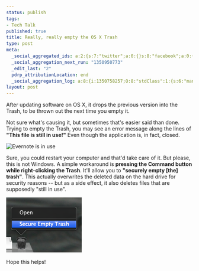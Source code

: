 ```yaml
---
status: publish
tags:
- Tech Talk
published: true
title: Really, really empty the OS X Trash
type: post
meta:
  _social_aggregated_ids: a:2:{s:7:"twitter";a:0:{}s:8:"facebook";a:0:{}}
  _social_aggregation_next_run: "1350950773"
  _edit_last: "2"
  pdrp_attributionLocation: end
  _social_aggregation_log: a:8:{i:1350758257;O:8:"stdClass":1:{s:6:"manual";s:0:"";}i:1350760960;O:8:"stdClass":1:{s:6:"manual";s:0:"";}i:1350764530;O:8:"stdClass":1:{s:6:"manual";s:0:"";}i:1350768150;O:8:"stdClass":1:{s:6:"manual";s:0:"";}i:1350776178;O:8:"stdClass":1:{s:6:"manual";s:0:"";}i:1350790680;O:8:"stdClass":1:{s:6:"manual";s:0:"";}i:1350820471;O:8:"stdClass":1:{s:6:"manual";s:0:"";}i:1350864376;O:8:"stdClass":1:{s:6:"manual";s:0:"";}}
layout: post
---
```

After updating software on OS X, it drops the previous version into the Trash, to be thrown out the next time you empty it.

Not sure what's causing it, but sometimes that's easier said than done. Trying to empty the Trash, you may see an error message along the lines of <strong>"This file is still in use!"</strong> Even though the application is, in fact, closed.

![Evernote is in use](/media/2012/in-use.jpg)

Sure, you could restart your computer and that'd take care of it. But please, this is not Windows. A simple workaround is <strong>pressing the Command button while right-clicking the Trash</strong>. It'll allow you to <strong>"securely empty [the] trash"</strong>. This actually overwrites the deleted data on the hard drive for security reasons -- but as a side effect, it also deletes files that are supposedly "still in use".

<img src="/media/wp/2012/10/secure-empty-trash.png" alt="" title="Secure Empty Trash" width="204" height="149" class="alignnone size-full wp-image-5010" />

Hope this helps!
